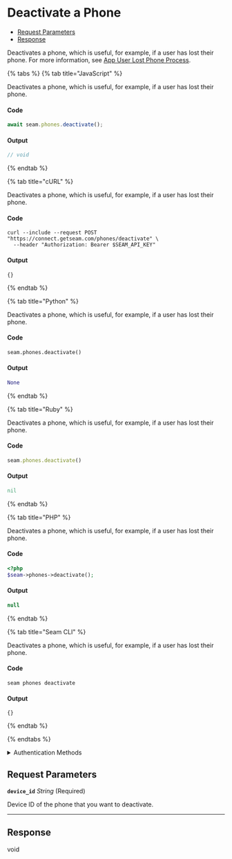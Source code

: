 # Deactivate a Phone

- [Request Parameters](#request-parameters)
- [Response](#response)

Deactivates a phone, which is useful, for example, if a user has lost their phone. For more information, see [App User Lost Phone Process](../../capability-guides/mobile-access/managing-phones-for-a-user-identity.md#app-user-lost-phone-process).


{% tabs %}
{% tab title="JavaScript" %}

Deactivates a phone, which is useful, for example, if a user has lost their phone.

#### Code

```javascript
await seam.phones.deactivate();
```

#### Output

```javascript
// void
```
{% endtab %}

{% tab title="cURL" %}

Deactivates a phone, which is useful, for example, if a user has lost their phone.

#### Code

```curl
curl --include --request POST "https://connect.getseam.com/phones/deactivate" \
  --header "Authorization: Bearer $SEAM_API_KEY"
```

#### Output

```curl
{}
```
{% endtab %}

{% tab title="Python" %}

Deactivates a phone, which is useful, for example, if a user has lost their phone.

#### Code

```python
seam.phones.deactivate()
```

#### Output

```python
None
```
{% endtab %}

{% tab title="Ruby" %}

Deactivates a phone, which is useful, for example, if a user has lost their phone.

#### Code

```ruby
seam.phones.deactivate()
```

#### Output

```ruby
nil
```
{% endtab %}

{% tab title="PHP" %}

Deactivates a phone, which is useful, for example, if a user has lost their phone.

#### Code

```php
<?php
$seam->phones->deactivate();
```

#### Output

```php
null
```
{% endtab %}

{% tab title="Seam CLI" %}

Deactivates a phone, which is useful, for example, if a user has lost their phone.

#### Code

```seam_cli
seam phones deactivate
```

#### Output

```seam_cli
{}
```
{% endtab %}

{% endtabs %}


<details>

<summary>Authentication Methods</summary>

- API key
- Client session token
- Personal access token
  <br>Must also include the `seam-workspace` header in the request.

To learn more, see [Authentication](https://docs.seam.co/latest/api/authentication).
</details>

## Request Parameters

**`device_id`** *String* (Required)

Device ID of the phone that you want to deactivate.

---


## Response

void

